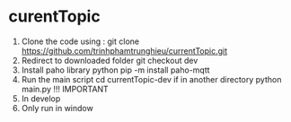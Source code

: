 # curentTopic
1. Clone the code using :
  git clone https://github.com/trinhphamtrunghieu/currentTopic.git
2. Redirect to downloaded folder
  git checkout dev
3. Install paho library
  python pip -m install paho-mqtt
4. Run the main script
  cd currentTopic-dev if in another directory
  python main.py
!!! IMPORTANT
1. In develop
2. Only run in window

